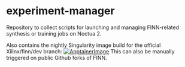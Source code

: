 # experiment-manager
Repository to collect scripts for launching and managing FINN-related synthesis or training jobs on Noctua 2.

Also contains the nightly Singularity image build for the official Xilinx/finn/dev branch:
[![ApptainerImage](https://github.com/eki-project/experiment-manager/actions/workflows/apptainer-image.yml/badge.svg)](https://github.com/eki-project/experiment-manager/actions/workflows/apptainer-image.yml)
This can also be manually triggered on public Github forks of FINN.
